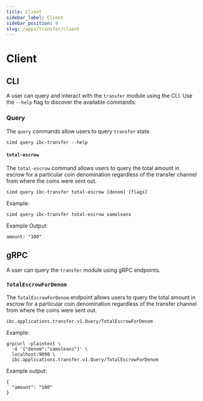 ```yaml
---
title: Client
sidebar_label: Client
sidebar_position: 9
slug: /apps/transfer/client
---
```



# Client

## CLI

A user can query and interact with the `transfer` module using the CLI. Use the `--help` flag to discover the available commands:

### Query

The `query` commands allow users to query `transfer` state.

```shell
simd query ibc-transfer --help
```

#### `total-escrow`

The `total-escrow` command allows users to query the total amount in escrow for a particular coin denomination regardless of the transfer channel from where the coins were sent out.

```shell
simd query ibc-transfer total-escrow [denom] [flags]
```

Example:

```shell
simd query ibc-transfer total-escrow samoleans
```

Example Output:

```shell
amount: "100"
```

## gRPC

A user can query the `transfer` module using gRPC endpoints.

### `TotalEscrowForDenom`

The `TotalEscrowForDenom` endpoint allows users to query the total amount in escrow for a particular coin denomination regardless of the transfer channel from where the coins were sent out.

```shell
ibc.applications.transfer.v1.Query/TotalEscrowForDenom
```

Example:

```shell
grpcurl -plaintext \
  -d '{"denom":"samoleans"}' \
  localhost:9090 \
  ibc.applications.transfer.v1.Query/TotalEscrowForDenom
```

Example output:

```shell
{
  "amount": "100"
}
```
